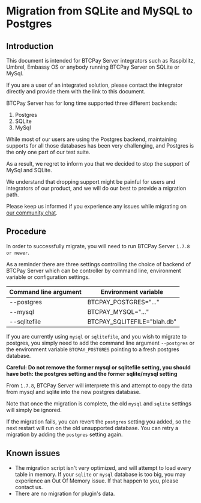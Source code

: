 
# Migration from SQLite and MySQL to Postgres

## Introduction

This document is intended for BTCPay Server integrators such as Raspiblitz, Umbrel, Embassy OS or anybody running BTCPay Server on SQLite or MySql.

If you are a user of an integrated solution, please contact the integrator directly and provide them with the link to this document.

BTCPay Server has for long time supported three different backends:
1. Postgres
2. SQLite
3. MySql

While most of our users are using the Postgres backend, maintaining supports for all those databases has been very challenging, and Postgres is the only one part of our test suite.

As a result, we regret to inform you that we decided to stop the support of MySql and SQLite.

We understand that dropping support might be painful for users and integrators of our product, and we will do our best to provide a migration path.

Please keep us informed if you experience any issues while migrating on [our community chat](https://chat.btcpayserver.org).

## Procedure

In order to successfully migrate, you will need to run BTCPay Server `1.7.8 or newer`.

As a reminder there are three settings controlling the choice of backend of BTCPay Server which can be controller by command line, environment variable or configuration settings.

| Command line argument  | Environment variable |
|---|---|
| --postgres | BTCPAY_POSTGRES="..."  |
| --mysql  |  BTCPAY_MYSQL="..."  |
| --sqlitefile  | BTCPAY_SQLITEFILE="blah.db"  |

If you are currently using `mysql` or `sqlitefile`, and you wish to migrate to postgres, you simply need to add the command line argument `--postgres` or the environment variable `BTCPAY_POSTGRES` pointing to a fresh postgres database.

**Careful: Do not remove the former mysql or sqlitefile setting, you should have both: the postgres setting and the former sqlite/mysql setting**

From `1.7.8`, BTCPay Server will interprete this and attempt to copy the data from mysql and sqlite into the new postgres database.

Note that once the migration is complete, the old `mysql` and `sqlite` settings will simply be ignored.

If the migration fails, you can revert the `postgres` setting you added, so the next restart will run on the old unsupported database. You can retry a migration by adding the `postgres` setting again.

## Known issues

* The migration script isn't very optimized, and will attempt to load every table in memory. If your `sqlite` or `mysql` database is too big, you may experience an Out Of Memory issue. If that happen to you, please contact us.
* There are no migration for plugin's data.
